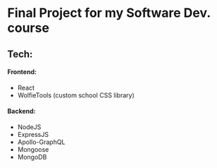 # Final Project for my Software Dev. course

## Tech:
#### Frontend:
- React
- WolfieTools (custom school CSS library)
#### Backend:
- NodeJS
- ExpressJS
- Apollo-GraphQL
- Mongoose
- MongoDB
